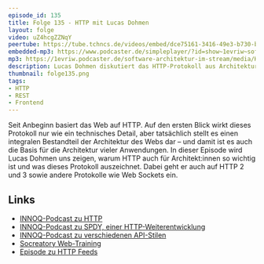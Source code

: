 ```yaml
---
episode_id: 135
title: Folge 135 - HTTP mit Lucas Dohmen
layout: folge
video: uZ4hcgZZNqY
peertube: https://tube.tchncs.de/videos/embed/dce75161-3416-49e3-b730-bd135b7b8f52
embedded-mp3: https://www.podcaster.de/simpleplayer/?id=show~1evriw~software-architektur-im-stream~pod-47415df9642015835977eea92b&v=1663944517
mp3: https://1evriw.podcaster.de/software-architektur-im-stream/media/HTTP.mp3
description: Lucas Dohmen diskutiert das HTTP-Protokoll aus Architektur-Sicht
thumbnail: folge135.png
tags:
- HTTP
- REST
- Frontend
---
```


Seit Anbeginn basiert das Web auf HTTP. Auf den ersten Blick wirkt
dieses Protokoll nur wie ein technisches Detail, aber tatsächlich
stellt es einen integralen Bestandteil der Architektur des Webs dar –
und damit ist es auch die Basis für die Architektur vieler
Anwendungen. In dieser Episode wird Lucas Dohmen uns zeigen, warum
HTTP auch für Architekt:innen so wichtig ist und was dieses Protokoll
auszeichnet. Dabei geht er auch auf HTTP 2 und 3 sowie andere
Protokolle wie Web Sockets ein.

## Links

* [INNOQ-Podcast zu HTTP](https://www.innoq.com/de/podcast/092-das-technologische-rueckgrat-des-webs)
* [INNOQ-Podcast zu SPDY, einer HTTP-Weiterentwicklung](https://www.innoq.com/de/podcast/101-switching-protocols)
* [INNOQ-Podcast zu verschiedenen API-Stilen](https://www.innoq.com/de/podcast/095-api-stile)
* [Socreatory
  Web-Training](https://www.socreatory.com/de/trainings/web)
* [Episode zu HTTP Feeds](https://software-architektur.tv/2022/01/14/episode98.html)
